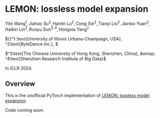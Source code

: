 # LEMON: lossless model expansion

$\text{Yite Wang}^{1}, \text{Jiahao Su}^{2}, \text{Hanlin Lu}^{2}, \text{Cong Xie}^{2}, \text{Tianyi Liu}^{2}, \text{Jianbo Yuan}^{2}, \text{Haibin Lin}^2,  \text{Ruoyu Sun}^{3,4}, \text{Hongxia Yang}^2$

${}^1 \text{University of Illinois Urbana-Champaign, USA}, &emsp; ^2\text{ByteDance Inc.}, $

$^3\text{The Chinese  University of Hong Kong, Shenzhen, China}, &emsp; ^4\text{Shenzhen Research Institute of Big Data}$

In ICLR 2024.

## Overview

This is the unofficial PyTorch implementation of [LEMON: lossless model expansion](https://openreview.net/forum?id=3Vw7DQqq7U).

Code coming soon.
